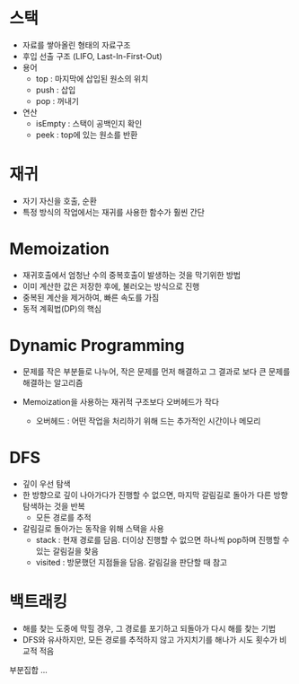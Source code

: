 # 스택

- 자료를 쌓아올린 형태의 자료구조
- 후입 선출 구조 (LIFO, Last-In-First-Out)
- 용어
  - top : 마지막에 삽입된 원소의 위치
  - push : 삽입
  - pop : 꺼내기
- 연산
  - isEmpty : 스택이 공백인지 확인
  - peek : top에 있는 원소를 반환



# 재귀

- 자기 자신을 호출, 순환
- 특정 방식의 작업에서는 재귀를 사용한 함수가 훨씬 간단



# Memoization

- 재귀호출에서 엄청난 수의 중복호출이 발생하는 것을 막기위한 방법
- 이미 계산한 값은 저장한 후에, 불러오는 방식으로 진행
- 중복된 계산을 제거하여, 빠른 속도를 가짐
- 동적 계획법(DP)의 핵심



# Dynamic Programming

-  문제를 작은 부분들로 나누어, 작은 문제를 먼저 해결하고 그 결과로 보다 큰 문제를 해결하는 알고리즘

- Memoization을 사용하는 재귀적 구조보다 오버헤드가 작다
  - 오버헤드 : 어떤 작업을 처리하기 위해 드는 추가적인 시간이나 메모리



# DFS

- 깊이 우선 탐색
- 한 방향으로 깊이 나아가다가 진행할 수 없으면, 마지막 갈림길로 돌아가 다른 방향 탐색하는 것을 반복
  - 모든 경로를 추적
- 갈림길로 돌아가는 동작을 위해 스택을 사용
  - stack : 현재 경로를 담음. 더이상 진행할 수 없으면 하나씩 pop하며 진행할 수 있는 갈림길을 찾음
  - visited : 방문했던 지점들을 담음. 갈림길을 판단할 때 참고



# 백트래킹

- 해를 찾는 도중에 막힐 경우, 그 경로를 포기하고 되돌아가 다시 해를 찾는 기법
- DFS와 유사하지만, 모든 경로를 추적하지 않고 가지치기를 해나가 시도 횟수가 비교적 적음



부분집합 ...